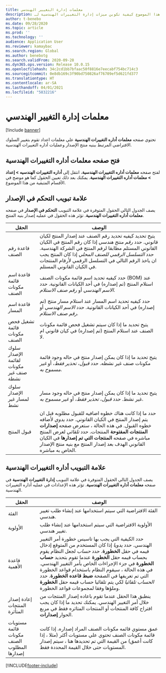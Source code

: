 ```yaml
---
title: معلمات إدارة التغيير الهندسي‬
description: يشرح هذا الموضوع كيفية تكوين ميزات إدارة التغييرات الهندسية لـ Microsoft Dynamics 365 Supply Chain Management.
author: t-benebo
ms.date: 09/28/2020
ms.topic: article
ms.prod: ''
ms.technology: ''
audience: Application User
ms.reviewer: kamaybac
ms.search.region: Global
ms.author: benebotg
ms.search.validFrom: 2020-09-28
ms.dyn365.ops.version: Release 10.0.15
ms.openlocfilehash: 34c2cd1bb7bfaac50f8816e7eecabf754bc714c3
ms.sourcegitcommit: 0e8db169c3f90bd750826af76709ef5d621fd377
ms.translationtype: HT
ms.contentlocale: ar-SA
ms.lasthandoff: 04/01/2021
ms.locfileid: "5832216"
---
```

# <a name="engineering-change-management-parameters"></a>معلمات إدارة التغيير الهندسي‬

[!include [banner](../includes/banner.md)]

تحتوي صفحه **معلمات أداره التغييرات الهندسية** علي معلمات اعداد تقوم بتغيير السلوك الافتراضي المرتبط ببنيه منتج الإصدار وعمليات أداره التغييرات الهندسية.

## <a name="open-the-engineering-change-management-parameters-page"></a>فتح صفحه معلمات أداره التغييرات الهندسية

لفتح صفحه **معلمات أداره التغييرات الهندسية**، انتقل إلى **أداره التغييرات الهندسيه \> إعداد \> معلمات أداره التغييرات الهندسية**. يمكنك بعد ذلك تعيين الحقول كما هو موضح في الأقسام المتبقية من هذا الموضوع.

## <a name="release-control-tab"></a>علامة تبويب التحكم في الإصدار

يصف الجدول التالي الحقول المتوفرة في علامة التبويب **التحكم في الإصدار** في صفحه **معلمات أداره التغييرات الهندسية**. تؤثر هذه الحقول في عمليه إصدار بنيه المنتج.

| الحقل | الوصف |
|---|---|
| قاعدة رقم الصنف | يتيح تحديد كيفيه تحديد رقم الصنف عند إصدار المنتج لكيان قانوني. حدد *رقم منتج هندسي* إذا كان رقم المنتج في الكيان القانوني المستلم مطابقا لرقم المنتج في الشركة الهندسية. حدد *التسلسل الرقمي للصنف المحلي* إذا كان المنتج يجب ان ياخذ الرقم التالي في التسلسل الرقمي لأرقام المنتجات في الكيان القانوني المستلم. |
| قاعدة اسم قائمة مكونات الصنف | حدد كيفيه تحديد اسم قائمة مكونات الصنف (BOM) عند استلام المنتج (تم إصداره) في أحد الكيانات القانونية. حدد *الاسم الهندسي* أو *رقم صنف الاستلام*. |
| قاعدة اسم المسار | حدد كيفيه تحديد اسم المسار عند استلام مسار منتج (تم إصداره) في أحد الكيانات القانونية. حدد *الاسم الهندسي* أو *رقم صنف الاستلام*. |
| تشغيل فحص قائمة مكونات الصنف | يتيح تحديد ما إذا كان سيتم تشغيل فحص قائمة مكونات الصنف عند استلام المنتج (تم إصداره) في كيان قانوني ام لا. |
| سلوك الإصدار لقائمة مكونات صنف غير نشطة | يتيح تحديد ما إذا كان يمكن إصدار منتج في حاله وجود قائمة مكونات صنف غير نشطه. حدد *قبول*، *تحذير فقط*، أو *غير مسموح به*. |
| سلوك الإصدار لمسار غير نشط | يتيح تحديد ما إذا كان يمكن إصدار منتج في حاله وجود مسار غير نشط. حدد *قبول*، *تحذير فقط*، أو *غير مسموح به*.|
| قبول المنتج | حدد ما إذا كانت هناك خطوه اضافيه للقبول مطلوبه قبل ان يتم إصدار المنتج في الكيان القانوني. حدد *يدوي* لأضافه خطوه القبول. في هذه الحالة ، ستعرض صفحه **إصدارات المنتجات المفتوحة** المنتجات. حدد *تلقائي* لعرض المنتج مباشره في صفحه **المنتجات التي تم إصدارها** في الكيان القانوني الهدف بعد إصدار المنتج مع بنيه منتج الإصدار الخاص به مباشره. |

## <a name="engineering-change-management-tab"></a>علامة التبويب أداره التغييرات الهندسية

يصف الجدول التالي الحقول المتوفرة في علامة التبويب **إدارة التغييرات الهندسية** في صفحه **معلمات أداره التغييرات الهندسية**. تؤثر هذه الإعدادات في عمليه أداره التغييرات الهندسية.

| الحقل | الوصف |
|---|---|
| ‏‏الفئة | الفئة الافتراضية التي سيتم استخدامها عند إنشاء طلب تغيير هندسي. |
| الأولوية | الأولوية الافتراضية التي سيتم استخدامها عند إنشاء طلب تغيير هندسي. |
| قاعدة الأهمية | حدد الكيفية التي يجب بها تاسيس خطورة أمر التغيير الهندسي. حدد *يدويا* إذا كان المستخدم من المتوقع إدخال قيمه في حقل **الخطورة**. حدد *حساب* لجعل النظام يقوم بحساب قيمه حقل **الخطورة** عندما تقوم بتحديد **حساب الخطورة** في جزء الإجراءات الخاص بأمر التغيير الهندسي. في هذه الحالة ، سيقوم النظام باستخدام قواعد الخطورة التي تم تعريفها في الصفحة **ضبط قاعده الخطورة**. حدد *الحساب تلقائيا* لكي يتم تلقائيا حساب قيمه حقل **الخطورة** وملؤها وفقا لمجموعات قواعد الخطورة. |
| إعادة إصدار المنتجات المتأثرة | ينطبق هذا الحقل عندما تقوم باعاده إصدار المنتجات من خلال أمر التغيير الهندسي. يمكنك تحديد ما إذا كان يجب اقتراح كافة المنتجات أو المنتجات المتاثره فقط في مربع الحوار **إصدارات**. |
| مستويات قائمة مكونات الصنف المطلوب إصدارها | عمق مستوي قائمه مكونات الصنف المراد إصداره. إذا كانت قائمة مكونات الصنف تحتوي علي مستويات أكثر (مثلا ، إذا كانت أعمق) من القيمة التي تم تحديدها هنا ، سيتم إصدار المستويات حتى خلال القيمة المحددة فقط. |


[!INCLUDE[footer-include](../../includes/footer-banner.md)]